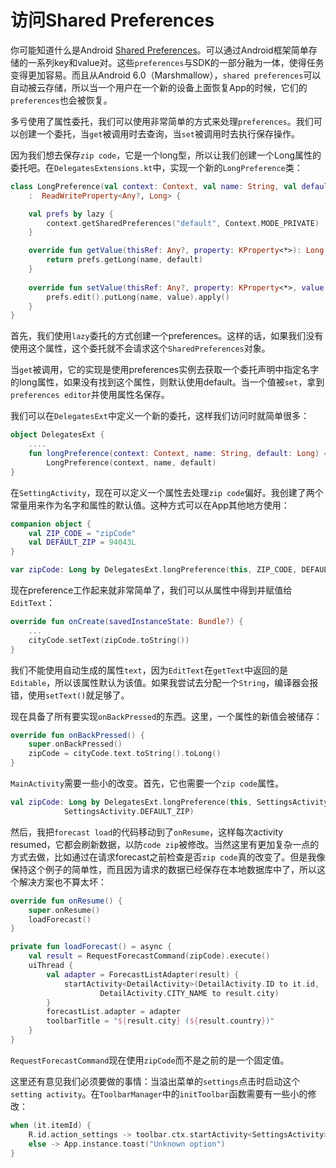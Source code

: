 # 访问Shared Preferences

你可能知道什么是Android [Shared Preferences]。可以通过Android框架简单存储的一系列key和value对。这些`preferences`与SDK的一部分融为一体，使得任务变得更加容易。而且从Android 6.0（Marshmallow），`shared preferences`可以自动被云存储，所以当一个用户在一个新的设备上面恢复App的时候，它们的`preferences`也会被恢复。

多亏使用了属性委托，我们可以使用非常简单的方式来处理`preferences`。我们可以创建一个委托，当`get`被调用时去查询，当`set`被调用时去执行保存操作。

因为我们想去保存`zip code`，它是一个long型，所以让我们创建一个Long属性的委托吧。在`DelegatesExtensions.kt`中，实现一个新的`LongPreference`类：

```kotlin
class LongPreference(val context: Context, val name: String, val default: Long)
    :  ReadWriteProperty<Any?, Long> {

	val prefs by lazy {
        context.getSharedPreferences("default", Context.MODE_PRIVATE)
    }

	override fun getValue(thisRef: Any?, property: KProperty<*>): Long {
        return prefs.getLong(name, default)
	}
	
	override fun setValue(thisRef: Any?, property: KProperty<*>, value: Long) {
        prefs.edit().putLong(name, value).apply()
    }
}
```

首先，我们使用`lazy`委托的方式创建一个preferences。这样的话，如果我们没有使用这个属性，这个委托就不会请求这个`SharedPreferences`对象。

当`get`被调用，它的实现是使用preferences实例去获取一个委托声明中指定名字的long属性，如果没有找到这个属性，则默认使用default。当一个值被`set`，拿到`preferences editor`并使用属性名保存。

我们可以在`DelegatesExt`中定义一个新的委托，这样我们访问时就简单很多：

```kotlin
object DelegatesExt {
    ....
    fun longPreference(context: Context, name: String, default: Long) =
        LongPreference(context, name, default)
}
```

在`SettingActivity`，现在可以定义一个属性去处理`zip code`偏好。我创建了两个常量用来作为名字和属性的默认值。这种方式可以在App其他地方使用：

```kotlin
companion object {
    val ZIP_CODE = "zipCode"
    val DEFAULT_ZIP = 94043L
}

var zipCode: Long by DelegatesExt.longPreference(this, ZIP_CODE, DEFAULT_ZIP)
```

现在preference工作起来就非常简单了，我们可以从属性中得到并赋值给`EditText`：

```kotlin
override fun onCreate(savedInstanceState: Bundle?) {
    ...
    cityCode.setText(zipCode.toString())
}
```

我们不能使用自动生成的属性`text`，因为`EditText`在`getText`中返回的是`Editable`，所以该属性默认为该值。如果我尝试去分配一个`String`，编译器会报错，使用`setText()`就足够了。

现在具备了所有要实现`onBackPressed`的东西。这里，一个属性的新值会被储存：

```kotlin
override fun onBackPressed() {
    super.onBackPressed()
    zipCode = cityCode.text.toString().toLong()
}
```

`MainActivity`需要一些小的改变。首先，它也需要一个`zip code`属性。

```kotlin
val zipCode: Long by DelegatesExt.longPreference(this, SettingsActivity.ZIP_CODE,
            SettingsActivity.DEFAULT_ZIP)
```

然后，我把`forecast load`的代码移动到了`onResume`，这样每次activity resumed，它都会刷新数据，以防`code zip`被修改。当然这里有更加复杂一点的方式去做，比如通过在请求forecast之前检查是否`zip code`真的改变了。但是我像保持这个例子的简单性，而且因为请求的数据已经保存在本地数据库中了，所以这个解决方案也不算太坏：

```kotlin
override fun onResume() {
    super.onResume()
    loadForecast()
}

private fun loadForecast() = async {
    val result = RequestForecastCommand(zipCode).execute()
    uiThread {
	    val adapter = ForecastListAdapter(result) {
		    startActivity<DetailActivity>(DetailActivity.ID to it.id,
		            DetailActivity.CITY_NAME to result.city)
		}
		forecastList.adapter = adapter
		toolbarTitle = "${result.city} (${result.country})"
	} 
}
```

`RequestForecastCommand`现在使用`zipCode`而不是之前的是一个固定值。

这里还有意见我们必须要做的事情：当溢出菜单的`settings`点击时启动这个`setting activity`。在`ToolbarManager`中的`initToolbar`函数需要有一些小的修改：

```kotlin
when (it.itemId) {
    R.id.action_settings -> toolbar.ctx.startActivity<SettingsActivity>()
    else -> App.instance.toast("Unknown option")
}
```

[Shared Preferences]: http://developer.android.com/training/basics/data-storage/shared-preferences.html